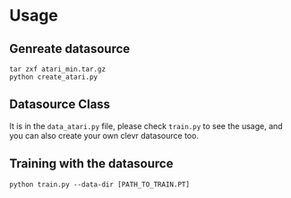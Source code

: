 # Usage

## Genreate datasource
```
tar zxf atari_min.tar.gz
python create_atari.py
```

## Datasource Class
It is in the `data_atari.py` file, please check `train.py` to see the usage,
and you can also create your own clevr datasource too.

## Training with the datasource
```
python train.py --data-dir [PATH_TO_TRAIN.PT]
```
